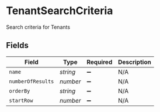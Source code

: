 # TenantSearchCriteria

Search criteria for Tenants


## Fields

| Field              | Type               | Required           | Description        |
| ------------------ | ------------------ | ------------------ | ------------------ |
| `name`             | *string*           | :heavy_minus_sign: | N/A                |
| `numberOfResults`  | *number*           | :heavy_minus_sign: | N/A                |
| `orderBy`          | *string*           | :heavy_minus_sign: | N/A                |
| `startRow`         | *number*           | :heavy_minus_sign: | N/A                |